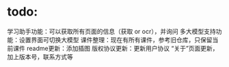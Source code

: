 # todo:

学习助手功能：可以获取所有页面的信息（获取 or ocr），并询问
多大模型支持功能：设置界面可切换大模型
课件整理：现在有所有课件，参考旧仓库，只保留当前课件
readme更新：添加插图
版权协议更新：更新用户协议
“关于”页面更新，加上版本号，联系方式等